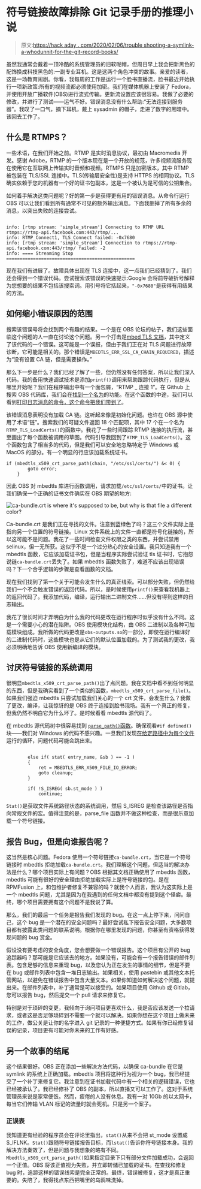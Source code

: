# 符号链接故障排除 Git 记录手册的推理小说

> 原文:[https://hack aday . com/2020/02/06/trouble shooting-a-symlink-a-whodunnit-for-the-git-record-books/](https://hackaday.com/2020/02/06/troubleshooting-a-symlink-a-whodunnit-for-the-git-record-books/)

虽然我通常会戴着一顶冷酷的系统管理员的旧软呢帽，但周日早上我会把新黑色的配饰换成科技黑色的:一副专业耳机。这是这两个角色冲突的故事。亲爱的读者，这是一场教育闹剧。你看，我每周的工作是运行一个脸书直播流，脸书最近开始执行一项新政策:所有的视频流都必须使用加密。我们在媒体机器上安装了 Fedora，并使用开放广播软件(OBS)进行流式传输。更新流设置应该很容易。我做了必要的修改，并进行了测试——运气不好。错误消息没有什么帮助:“无法连接到服务器”。我叹了一口气，摘下耳机，戴上 sysadmin 的帽子，走进了数字的黑暗中。该回去工作了。

## 什么是 RTMPS？

一些术语，在我们开始之前。RTMP 是实时消息协议，最初由 Macromedia 开发。感谢 Adobe，RTMP 的一个版本现在是一个开放的规范，许多视频流服务现在使用它在互联网上传输实时音频和视频。RTMPS 只是加密版本，其中 RTMP 被包装在 TLS/SSL 连接中。TLS(传输层安全性)是支持 HTTPS 的相同协议。TLS 确实依赖于您的机器有一个好的证书包副本，这是一个被认为是可信的公钥集合。

如何着手解决这类问题呢？好的第一步是获得更有用的错误消息。从命令行运行 OBS 可以让我们看到所有通常不可见的额外输出消息。下面我删掉了所有多余的消息，以突出失败的连接尝试。

```

info: [rtmp stream: 'simple_stream'] Connecting to RTMP URL rtmps://rtmp-api.facebook.com:443/rtmp/...
info: RTMP_Connect1, TLS_Connect failed: -0x7680
info: [rtmp stream: 'simple_stream'] Connection to rtmps://rtmp-api.facebook.com:443/rtmp/ failed: -2
info: ==== Streaming Stop ================================================

```

现在我们有进展了。故障具体出现在 TLS 连接中，这一点我们已经猜到了。我们还会得到一个错误代码。尝试搜索该错误的快速提示:Google 会将前导破折号解释为您想要的结果不包括该搜索词。用引号将它括起来，`"-0x7680"`是获得有用结果的方法。

## 如何缩小错误原因的范围

搜索该错误号将会找到两个有趣的结果。一个是在 OBS 论坛的帖子，我们这些面临这个问题的人一直在讨论这个问题。另一个打击是[mbed TLS 文档](https://tls.mbed.org/api/ssl_8h.html#a31bcc2bfd103177e3e76e04219e0497f)，其中定义了该代码的一个错误。这可能是一个误报，但由于我们正在对 TLS 问题进行故障诊断，它可能是相关的。那个错误是`MBEDTLS_ERR_SSL_CA_CHAIN_REQUIRED`，描述为“没有设置 CA 链，但是需要操作。”

那么下一步是什么？我们已经了解了一些，但仍然没有任何答案，所以让我们深入代码。我的备用快速调试技术是添加`printf()`调用来帮助跟踪代码执行，但是从哪里开始呢？我们在程序输出中有一个面包屑，“RTMP _ 连接 1”。在 Github 上搜索 OBS 代码库，我们会在[找到一个名为](https://github.com/obsproject/obs-studio/blob/fbc2d9c87e2be8f70216a7bebf936e187bbb711a/plugins/obs-outputs/librtmp/rtmp.c#L1042)的功能。在这个函数的中途，我们可以看到[打印日志消息的命令，这个命令把我们带到了](https://github.com/obsproject/obs-studio/blob/fbc2d9c87e2be8f70216a7bebf936e187bbb711a/plugins/obs-outputs/librtmp/rtmp.c#L1100)。

该错误消息表明没有加载 CA 链。这听起来像是初始化问题。也许在 OBS 源中使用了术语“链”。搜索我们的可疑文件返回 18 个匹配项，其中 17 个在一个名为`RTMP_TLS_LoadCerts()`的函数中。我花了一些时间跟踪 RTMP 连接的执行流，甚至画出了每个函数被调用的草图。代码引导我回到了`RTMP_TLS_LoadCerts()`。这个函数包含了相当多的代码，但是我们可以安全地忽略特定于 Windows 或 MacOS 的部分。有一个明显的行应该加载系统证书。

```
if (mbedtls_x509_crt_parse_path(chain, "/etc/ssl/certs/") &< 0) {
        goto error;
    }
```

因此 OBS 对 mbedtls 库进行函数调用，请求加载`/etc/ssl/certs/`中的证书。让我们确保一个正确的证书文件确实在 OBS 期望的地方:

![ca-bundle.crt is where it's supposed to be, but why is that file a different color?](../Images/f803f7637bf87648036db71597eb5c81.png)

Ca-bundle.crt 是我们正在寻找的文件。注意到蓝绿色了吗？这三个文件实际上是指向另一个位置的符号链接。Linux 文件系统上的文件一直都是符号化链接的，所以这可能不是问题。我花了一些时间检查文件权限之类的东西，并尝试禁用 selinux，但一无所获。这似乎不是一个过分热心的安全设置。我只知道我有一个 mbedtls 函数，它应该加载证书包，但是当程序实际尝试验证 tls 证书时，它抱怨说链`ca-bundle.crt`丢失了。如果 mbedtls 函数失败了，难道不应该出现错误吗？下一个合乎逻辑的步骤是查看函数的文档。

现在我们找到了第一个关于可能会发生什么的真正线索。可以部分失败，但仍然给我们一个不会触发错误的返回代码。所以，是时候使用`printf()`来查看我机器上的返回代码了。我添加代码，编译，运行输出二进制文件……但没有得到这样的日志输出。

我花了很长时间才弄明白为什么我的代码更改在运行程序时似乎没有什么不同。这是一个需要小心的潜在陷阱。OBS 使用模块化结构，由 OBS 二进制以及各种可加载模块组成。我所做的代码更改是`obs-outputs.so`的一部分，即使在运行编译好的二进制代码时，这些模块也是从它们的默认位置加载的。为了测试我的更改，我必须明确地告诉 OBS 使用新编译的模块。

## 讨厌符号链接的系统调用

很明显`mbedtls_x509_crt_parse_path()`出了点问题。我在文档中看不到任何明显的东西，但是我确实看到了一个类似的函数，`mbedtls_x509_crt_parse_file()`。如果我们强迫 mbedtls 只尝试加载我们关心的一个 crt 文件，会发生什么？我做了更改，编译，让我惊讶的是 OBS 终于连接到脸书现场。我有一个真正的修复，但我仍然不明白它为什么坏了。是时候看看 mbedtls 源代码了。

在 mbedtls 源代码树中很容易找到 [`parse_path()`函数](https://github.com/ARMmbed/mbedtls/blob/development/library/x509_crt.c#L1518)。确保观看`#if defined()`块——我们对 Windows 的代码不感兴趣。一旦我们发现[在给定路径中为每个文件](https://github.com/ARMmbed/mbedtls/blob/development/library/x509_crt.c#L1600)运行的循环，问题代码可能会跳出来。

```

        else if( stat( entry_name, &sb ) == -1 )
        {
            ret = MBEDTLS_ERR_X509_FILE_IO_ERROR;
            goto cleanup;
        }

        if( !S_ISREG( sb.st_mode ) )
            continue;

```

`Stat()`是获取文件系统路径状态的系统调用，然后 S_ISREG 是检查该路径是否指向常规文件的宏。值得注意的是，parse_file 函数并不做这种检查，而是很乐意加载一个符号链接。

## 报告 Bug，但是向谁报告呢？

这当然是核心问题。Fedora 使用一个符号链接`ca-bundle.crt`，当它是一个符号链接时 mbedtls 拒绝加载`ca-bundle.crt`。我们理解这个问题，但适当的解决办法是什么？哪个项目实际上有问题？OBS 根据其文档正确使用了 mbedtls 函数，mbedtls 可能有很好的安全理由拒绝加载实际上是符号链接的包。是在 RPMFusion 上，和包维护者修复不兼容的吗？就我个人而言，我认为这实际上是一个 mbedtls 问题，尤其是因为在我遇到的任何文档中都没有提到这个怪癖。最终，哪个项目需要拥有这个问题不是我说了算。

那么，我们的最后一个任务是报告我们发现的 bug。在这一点上停下来，问问自己，这个 bug 是一个潜在的安全问题吗？最好尝试私下报告安全问题，大多数项目都有披露此类问题的联系说明。根据你在哪里发现的问题，你甚至有资格获得发现问题的 bug 赏金。

假设没有要考虑的安全角度，您会想要做一个错误报告。这个项目有公开的 bug 追踪器吗？那可能是它应该去的地方。如果没有，可能会有一个报告错误的邮件列表。包含足够的信息来重现 bug，以及您认为正在发生的事情的细节，但是不要在 bug 或邮件列表中包含一堆日志输出。如果相关，使用 pastebin 或其他文本托管网站，以避免在错误报告中包含大量文本。如果你知道如何解决这个问题，就提出来。在邮件列表中，补丁通常是可以接受的。如果项目使用 Github 或 Gitlab，您可以报告 bug，然后提交一个 pull 请求来修复它。

特别是对于琐碎的变更，我倾向于询问项目更喜欢什么，我是否应该发送一个拉请求，或者这是否足够琐碎到不需要一个就可以解决。如果你想在这个项目上做未来的工作，做公关是让你的名字进入 git 记录的一种便捷方式。如果有你已经修复错误的记录，项目更有可能对你未来的工作有好感。

## 另一个故事的结尾

这个结果很好。OBS 正在添加一些解决方法代码，以确保 ca-bundle 在它是 symlink 的系统上正确加载。mbedtls 项目将这种行为视为一个 bug，我已经提交了一个补丁来修复它。我注意到在证书加载代码中有一个相关的逻辑错误，它也已经被承认了。我已经修补了 OBS 的副本，所以直播又可以工作了。这对于系统管理员来说是家常便饭。然而，疲倦的人没有休息。我有一对 10Gb 的以太网卡，每当它们传输 VLAN 标记的流量时就会死机。只是另一个案子。

### 正误表

我知道更有经验的程序员会在评论里指出，`stat()`从来不会把 st_mode 设置成 S_IFLNK。`Stat()`跟随符号链接报告目标，而`lstat()`告诉你符号链接本身。我的解决方法奏效了，但是问题与我想象的略有不同。`Mbedtls_x509_crt_parse_path()`如果指定目录下只有部分文件加载成功，会返回一个正值。OBS 将该正值视为失败，并立即转储已加载的证书。在查找和修复 bug 时，追踪这样的错误线索是完全正常的。最终，错误被修复，这才是真正重要的。失陪了，我得找点东西把嘴里的乌鸦味洗掉。